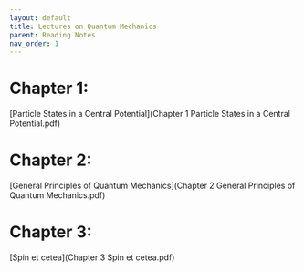 ```yaml
---
layout: default
title: Lectures on Quantum Mechanics
parent: Reading Notes
nav_order: 1
---
```


# Chapter 1: 
  [Particle States in a Central Potential](Chapter 1 Particle States in a Central Potential.pdf)

# Chapter 2: 
  [General Principles of Quantum Mechanics](Chapter 2 General Principles of Quantum Mechanics.pdf)

# Chapter 3: 
  [Spin et cetea](Chapter 3 Spin et cetea.pdf)
